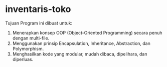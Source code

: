 # inventaris-toko
Tujuan  Program ini dibuat untuk:
1. Menerapkan konsep OOP (Object-Oriented Programming) secara penuh dengan multi-file.
2. Menggunakan prinsip Encapsulation, Inheritance, Abstraction, dan Polymorphism.
3. Menghasilkan kode yang modular, mudah dibaca, dipelihara, dan diperluas.
